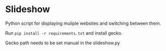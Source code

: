 # Slideshow

Python script for displaying muliple websites and switching between them.


Run `pip install -r requirements.txt` and install gecko.

Gecko path needs to be set manual in the slideshow.py
